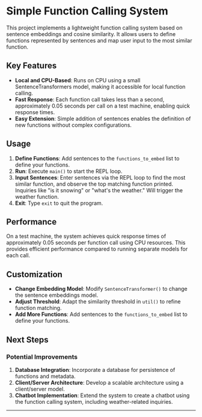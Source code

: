 # Simple Function Calling System

This project implements a lightweight function calling system based on sentence embeddings and cosine similarity. It allows users to define functions represented by sentences and map user input to the most similar function.

## Key Features

- **Local and CPU-Based**: Runs on CPU using a small SentenceTransformers model, making it accessible for local function calling.
- **Fast Response**: Each function call takes less than a second, approximately 0.05 seconds per call on a test machine, enabling quick response times.
- **Easy Extension**: Simple addition of sentences enables the definition of new functions without complex configurations.

## Usage

1. **Define Functions**: Add sentences to the `functions_to_embed` list to define your functions.
2. **Run**: Execute `main()` to start the REPL loop.
3. **Input Sentences**: Enter sentences via the REPL loop to find the most similar function, and observe the top matching function printed. Inquiries like "is it snowing" or "what's the weather." Will trigger the weather function.
4. **Exit**: Type `exit` to quit the program.

## Performance

On a test machine, the system achieves quick response times of approximately 0.05 seconds per function call using CPU resources. This provides efficient performance compared to running separate models for each call.

## Customization

- **Change Embedding Model**: Modify `SentenceTransformer()` to change the sentence embeddings model.
- **Adjust Threshold**: Adapt the similarity threshold in `util()` to refine function matching.
- **Add More Functions**: Add sentences to the `functions_to_embed` list to define your functions.

## Next Steps

### Potential Improvements

1. **Database Integration**: Incorporate a database for persistence of functions and metadata.
2. **Client/Server Architecture**: Develop a scalable architecture using a client/server model.
3. **Chatbot Implementation**: Extend the system to create a chatbot using the function calling system, including weather-related inquiries.

---
